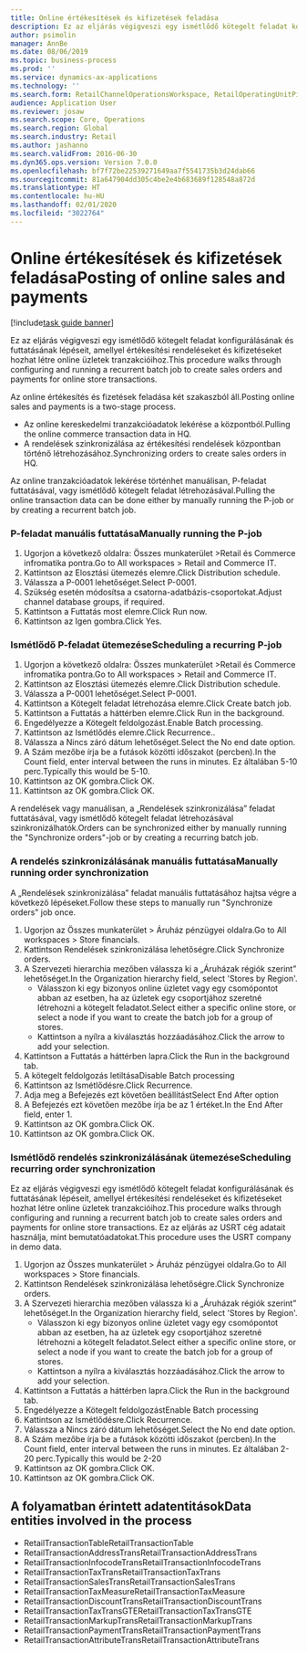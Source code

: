 ```yaml
---
title: Online értékesítések és kifizetések feladása
description: Ez az eljárás végigveszi egy ismétlődő kötegelt feladat konfigurálásának és futtatásának lépéseit, amellyel értékesítési rendeléseket és kifizetéseket hozhat létre online üzletek tranzakcióihoz.
author: psimolin
manager: AnnBe
ms.date: 08/06/2019
ms.topic: business-process
ms.prod: ''
ms.service: dynamics-ax-applications
ms.technology: ''
ms.search.form: RetailChannelOperationsWorkspace, RetailOperatingUnitPicker, SysRecurrence
audience: Application User
ms.reviewer: josaw
ms.search.scope: Core, Operations
ms.search.region: Global
ms.search.industry: Retail
ms.author: jashanno
ms.search.validFrom: 2016-06-30
ms.dyn365.ops.version: Version 7.0.0
ms.openlocfilehash: bf7f72be22539271649aa7f5541735b3d24dab66
ms.sourcegitcommit: 81a647904dd305c4be2e4b683689f128548a872d
ms.translationtype: HT
ms.contentlocale: hu-HU
ms.lasthandoff: 02/01/2020
ms.locfileid: "3022764"
---
```

# <a name="posting-of-online-sales-and-payments"></a><span data-ttu-id="ecef5-103">Online értékesítések és kifizetések feladása</span><span class="sxs-lookup"><span data-stu-id="ecef5-103">Posting of online sales and payments</span></span>

[!include[task guide banner](../includes/task-guide-banner.md)]

<span data-ttu-id="ecef5-104">Ez az eljárás végigveszi egy ismétlődő kötegelt feladat konfigurálásának és futtatásának lépéseit, amellyel értékesítési rendeléseket és kifizetéseket hozhat létre online üzletek tranzakcióihoz.</span><span class="sxs-lookup"><span data-stu-id="ecef5-104">This procedure walks through configuring and running a recurrent batch job to create sales orders and payments for online store transactions.</span></span>

<span data-ttu-id="ecef5-105">Az online értékesítés és fizetések feladása két szakaszból áll.</span><span class="sxs-lookup"><span data-stu-id="ecef5-105">Posting online sales and payments is a two-stage process.</span></span>

- <span data-ttu-id="ecef5-106">Az online kereskedelmi tranzakcióadatok lekérése a központból.</span><span class="sxs-lookup"><span data-stu-id="ecef5-106">Pulling the online commerce transaction data in HQ.</span></span>
- <span data-ttu-id="ecef5-107">A rendelések szinkronizálása az értékesítési rendelések központban történő létrehozásához.</span><span class="sxs-lookup"><span data-stu-id="ecef5-107">Synchronizing orders to create sales orders in HQ.</span></span>

<span data-ttu-id="ecef5-108">Az online tranzakcióadatok lekérése történhet manuálisan, P-feladat futtatásával, vagy ismétlődő kötegelt feladat létrehozásával.</span><span class="sxs-lookup"><span data-stu-id="ecef5-108">Pulling the online transaction data can be done either by manually running the P-job or by creating a recurrent batch job.</span></span>

### <a name="manually-running-the-p-job"></a><span data-ttu-id="ecef5-109">P-feladat manuális futtatása</span><span class="sxs-lookup"><span data-stu-id="ecef5-109">Manually running the P-job</span></span>

1. <span data-ttu-id="ecef5-110">Ugorjon a következő oldalra: Összes munkaterület >Retail és Commerce infromatika pontra.</span><span class="sxs-lookup"><span data-stu-id="ecef5-110">Go to All workspaces > Retail and Commerce IT.</span></span>
2. <span data-ttu-id="ecef5-111">Kattintson az Elosztási ütemezés elemre.</span><span class="sxs-lookup"><span data-stu-id="ecef5-111">Click Distribution schedule.</span></span>
3. <span data-ttu-id="ecef5-112">Válassza a P-0001 lehetőséget.</span><span class="sxs-lookup"><span data-stu-id="ecef5-112">Select P-0001.</span></span>
4. <span data-ttu-id="ecef5-113">Szükség esetén módosítsa a csatorna-adatbázis-csoportokat.</span><span class="sxs-lookup"><span data-stu-id="ecef5-113">Adjust channel database groups, if required.</span></span>
5. <span data-ttu-id="ecef5-114">Kattintson a Futtatás most elemre.</span><span class="sxs-lookup"><span data-stu-id="ecef5-114">Click Run now.</span></span>
6. <span data-ttu-id="ecef5-115">Kattintson az Igen gombra.</span><span class="sxs-lookup"><span data-stu-id="ecef5-115">Click Yes.</span></span>

### <a name="scheduling-a-recurring-p-job"></a><span data-ttu-id="ecef5-116">Ismétlődő P-feladat ütemezése</span><span class="sxs-lookup"><span data-stu-id="ecef5-116">Scheduling a recurring P-job</span></span>

1. <span data-ttu-id="ecef5-117">Ugorjon a következő oldalra: Összes munkaterület >Retail és Commerce infromatika pontra.</span><span class="sxs-lookup"><span data-stu-id="ecef5-117">Go to All workspaces > Retail and Commerce IT.</span></span>
2. <span data-ttu-id="ecef5-118">Kattintson az Elosztási ütemezés elemre.</span><span class="sxs-lookup"><span data-stu-id="ecef5-118">Click Distribution schedule.</span></span>
3. <span data-ttu-id="ecef5-119">Válassza a P-0001 lehetőséget.</span><span class="sxs-lookup"><span data-stu-id="ecef5-119">Select P-0001.</span></span>
4. <span data-ttu-id="ecef5-120">Kattintson a Kötegelt feladat létrehozása elemre.</span><span class="sxs-lookup"><span data-stu-id="ecef5-120">Click Create batch job.</span></span>
5. <span data-ttu-id="ecef5-121">Kattintson a Futtatás a háttérben elemre.</span><span class="sxs-lookup"><span data-stu-id="ecef5-121">Click Run in the background.</span></span>
5. <span data-ttu-id="ecef5-122">Engedélyezze a Kötegelt feldolgozást.</span><span class="sxs-lookup"><span data-stu-id="ecef5-122">Enable Batch processing.</span></span>
6. <span data-ttu-id="ecef5-123">Kattintson az Ismétlődés elemre.</span><span class="sxs-lookup"><span data-stu-id="ecef5-123">Click Recurrence..</span></span>
7. <span data-ttu-id="ecef5-124">Válassza a Nincs záró dátum lehetőséget.</span><span class="sxs-lookup"><span data-stu-id="ecef5-124">Select the No end date option.</span></span>
8. <span data-ttu-id="ecef5-125">A Szám mezőbe írja be a futások közötti időszakot (percben).</span><span class="sxs-lookup"><span data-stu-id="ecef5-125">In the Count field, enter interval between the runs in minutes.</span></span> <span data-ttu-id="ecef5-126">Ez általában 5-10 perc.</span><span class="sxs-lookup"><span data-stu-id="ecef5-126">Typically this would be 5-10.</span></span>
9. <span data-ttu-id="ecef5-127">Kattintson az OK gombra.</span><span class="sxs-lookup"><span data-stu-id="ecef5-127">Click OK.</span></span>
10. <span data-ttu-id="ecef5-128">Kattintson az OK gombra.</span><span class="sxs-lookup"><span data-stu-id="ecef5-128">Click OK.</span></span>

<span data-ttu-id="ecef5-129">A rendelések vagy manuálisan, a „Rendelések szinkronizálása” feladat futtatásával, vagy ismétlődő kötegelt feladat létrehozásával szinkronizálhatók.</span><span class="sxs-lookup"><span data-stu-id="ecef5-129">Orders can be synchronized either by manually running the "Synchronize orders"-job or by creating a recurring batch job.</span></span>

### <a name="manually-running-order-synchronization"></a><span data-ttu-id="ecef5-130">A rendelés szinkronizálásának manuális futtatása</span><span class="sxs-lookup"><span data-stu-id="ecef5-130">Manually running order synchronization</span></span> 

<span data-ttu-id="ecef5-131">A „Rendelések szinkronizálása” feladat manuális futtatásához hajtsa végre a következő lépéseket.</span><span class="sxs-lookup"><span data-stu-id="ecef5-131">Follow these steps to manually run "Synchronize orders" job once.</span></span>

1. <span data-ttu-id="ecef5-132">Ugorjon az Összes munkaterület > Áruház pénzügyei oldalra.</span><span class="sxs-lookup"><span data-stu-id="ecef5-132">Go to All workspaces > Store financials.</span></span>
2. <span data-ttu-id="ecef5-133">Kattintson Rendelések szinkronizálása lehetőségre.</span><span class="sxs-lookup"><span data-stu-id="ecef5-133">Click Synchronize orders.</span></span>
3. <span data-ttu-id="ecef5-134">A Szervezeti hierarchia mezőben válassza ki a „Áruházak régiók szerint” lehetőséget.</span><span class="sxs-lookup"><span data-stu-id="ecef5-134">In the Organization hierarchy field, select 'Stores by Region'.</span></span>
    * <span data-ttu-id="ecef5-135">Válasszon ki egy bizonyos online üzletet vagy egy csomópontot abban az esetben, ha az üzletek egy csoportjához szeretné létrehozni a kötegelt feladatot.</span><span class="sxs-lookup"><span data-stu-id="ecef5-135">Select either a specific online store, or select a node if you want to create the batch job for a group of stores.</span></span>  
    * <span data-ttu-id="ecef5-136">Kattintson a nyílra a kiválasztás hozzáadásához.</span><span class="sxs-lookup"><span data-stu-id="ecef5-136">Click the arrow to add your selection.</span></span>  
4. <span data-ttu-id="ecef5-137">Kattintson a Futtatás a háttérben lapra.</span><span class="sxs-lookup"><span data-stu-id="ecef5-137">Click the Run in the background tab.</span></span>
5. <span data-ttu-id="ecef5-138">A kötegelt feldolgozás letiltása</span><span class="sxs-lookup"><span data-stu-id="ecef5-138">Disable Batch processing</span></span>
6. <span data-ttu-id="ecef5-139">Kattintson az Ismétlődésre.</span><span class="sxs-lookup"><span data-stu-id="ecef5-139">Click Recurrence.</span></span>
7. <span data-ttu-id="ecef5-140">Adja meg a Befejezés ezt követően beállítást</span><span class="sxs-lookup"><span data-stu-id="ecef5-140">Select End After option</span></span>
8. <span data-ttu-id="ecef5-141">A Befejezés ezt követően mezőbe írja be az 1 értéket.</span><span class="sxs-lookup"><span data-stu-id="ecef5-141">In the End After field, enter 1.</span></span>
9. <span data-ttu-id="ecef5-142">Kattintson az OK gombra.</span><span class="sxs-lookup"><span data-stu-id="ecef5-142">Click OK.</span></span>
10. <span data-ttu-id="ecef5-143">Kattintson az OK gombra.</span><span class="sxs-lookup"><span data-stu-id="ecef5-143">Click OK.</span></span>

### <a name="scheduling-recurring-order-synchronization"></a><span data-ttu-id="ecef5-144">Ismétlődő rendelés szinkronizálásának ütemezése</span><span class="sxs-lookup"><span data-stu-id="ecef5-144">Scheduling recurring order synchronization</span></span>

<span data-ttu-id="ecef5-145">Ez az eljárás végigveszi egy ismétlődő kötegelt feladat konfigurálásának és futtatásának lépéseit, amellyel értékesítési rendeléseket és kifizetéseket hozhat létre online üzletek tranzakcióihoz.</span><span class="sxs-lookup"><span data-stu-id="ecef5-145">This procedure walks through configuring and running a recurrent batch job to create sales orders and payments for online store transactions.</span></span> <span data-ttu-id="ecef5-146">Ez az eljárás az USRT cég adatait használja, mint bemutatóadatokat.</span><span class="sxs-lookup"><span data-stu-id="ecef5-146">This procedure uses the USRT company in demo data.</span></span>

1. <span data-ttu-id="ecef5-147">Ugorjon az Összes munkaterület > Áruház pénzügyei oldalra.</span><span class="sxs-lookup"><span data-stu-id="ecef5-147">Go to All workspaces > Store financials.</span></span>
2. <span data-ttu-id="ecef5-148">Kattintson Rendelések szinkronizálása lehetőségre.</span><span class="sxs-lookup"><span data-stu-id="ecef5-148">Click Synchronize orders.</span></span>
3. <span data-ttu-id="ecef5-149">A Szervezeti hierarchia mezőben válassza ki a „Áruházak régiók szerint” lehetőséget.</span><span class="sxs-lookup"><span data-stu-id="ecef5-149">In the Organization hierarchy field, select 'Stores by Region'.</span></span>
    * <span data-ttu-id="ecef5-150">Válasszon ki egy bizonyos online üzletet vagy egy csomópontot abban az esetben, ha az üzletek egy csoportjához szeretné létrehozni a kötegelt feladatot.</span><span class="sxs-lookup"><span data-stu-id="ecef5-150">Select either a specific online store, or select a node if you want to create the batch job for a group of stores.</span></span>  
    * <span data-ttu-id="ecef5-151">Kattintson a nyílra a kiválasztás hozzáadásához.</span><span class="sxs-lookup"><span data-stu-id="ecef5-151">Click the arrow to add your selection.</span></span>  
4. <span data-ttu-id="ecef5-152">Kattintson a Futtatás a háttérben lapra.</span><span class="sxs-lookup"><span data-stu-id="ecef5-152">Click the Run in the background tab.</span></span>
5. <span data-ttu-id="ecef5-153">Engedélyezze a Kötegelt feldolgozást</span><span class="sxs-lookup"><span data-stu-id="ecef5-153">Enable Batch processing</span></span>
6. <span data-ttu-id="ecef5-154">Kattintson az Ismétlődésre.</span><span class="sxs-lookup"><span data-stu-id="ecef5-154">Click Recurrence.</span></span>
7. <span data-ttu-id="ecef5-155">Válassza a Nincs záró dátum lehetőséget.</span><span class="sxs-lookup"><span data-stu-id="ecef5-155">Select the No end date option.</span></span>
8. <span data-ttu-id="ecef5-156">A Szám mezőbe írja be a futások közötti időszakot (percben).</span><span class="sxs-lookup"><span data-stu-id="ecef5-156">In the Count field, enter interval between the runs in minutes.</span></span> <span data-ttu-id="ecef5-157">Ez általában 2-20 perc.</span><span class="sxs-lookup"><span data-stu-id="ecef5-157">Typically this would be 2-20</span></span>
9. <span data-ttu-id="ecef5-158">Kattintson az OK gombra.</span><span class="sxs-lookup"><span data-stu-id="ecef5-158">Click OK.</span></span>
10. <span data-ttu-id="ecef5-159">Kattintson az OK gombra.</span><span class="sxs-lookup"><span data-stu-id="ecef5-159">Click OK.</span></span>

## <a name="data-entities-involved-in-the-process"></a><span data-ttu-id="ecef5-160">A folyamatban érintett adatentitások</span><span class="sxs-lookup"><span data-stu-id="ecef5-160">Data entities involved in the process</span></span>

- <span data-ttu-id="ecef5-161">RetailTransactionTable</span><span class="sxs-lookup"><span data-stu-id="ecef5-161">RetailTransactionTable</span></span>
- <span data-ttu-id="ecef5-162">RetailTransactionAddressTrans</span><span class="sxs-lookup"><span data-stu-id="ecef5-162">RetailTransactionAddressTrans</span></span>
- <span data-ttu-id="ecef5-163">RetailTransactionInfocodeTrans</span><span class="sxs-lookup"><span data-stu-id="ecef5-163">RetailTransactionInfocodeTrans</span></span>
- <span data-ttu-id="ecef5-164">RetailTransactionTaxTrans</span><span class="sxs-lookup"><span data-stu-id="ecef5-164">RetailTransactionTaxTrans</span></span>
- <span data-ttu-id="ecef5-165">RetailTransactionSalesTrans</span><span class="sxs-lookup"><span data-stu-id="ecef5-165">RetailTransactionSalesTrans</span></span>
- <span data-ttu-id="ecef5-166">RetailTransactionTaxMeasure</span><span class="sxs-lookup"><span data-stu-id="ecef5-166">RetailTransactionTaxMeasure</span></span>
- <span data-ttu-id="ecef5-167">RetailTransactionDiscountTrans</span><span class="sxs-lookup"><span data-stu-id="ecef5-167">RetailTransactionDiscountTrans</span></span>
- <span data-ttu-id="ecef5-168">RetailTransactionTaxTransGTE</span><span class="sxs-lookup"><span data-stu-id="ecef5-168">RetailTransactionTaxTransGTE</span></span>
- <span data-ttu-id="ecef5-169">RetailTransactionMarkupTrans</span><span class="sxs-lookup"><span data-stu-id="ecef5-169">RetailTransactionMarkupTrans</span></span>
- <span data-ttu-id="ecef5-170">RetailTransactionPaymentTrans</span><span class="sxs-lookup"><span data-stu-id="ecef5-170">RetailTransactionPaymentTrans</span></span>
- <span data-ttu-id="ecef5-171">RetailTransactionAttributeTrans</span><span class="sxs-lookup"><span data-stu-id="ecef5-171">RetailTransactionAttributeTrans</span></span>
